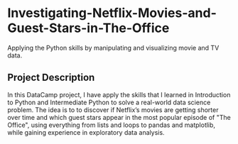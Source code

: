 # Investigating-Netflix-Movies-and-Guest-Stars-in-The-Office
Applying the Python skills by manipulating and visualizing movie and TV data.

## Project Description  
In this DataCamp project, I have apply the skills that I learned in Introduction to Python and Intermediate Python to solve a real-world data science problem. The idea is to to discover if Netflix’s movies are getting shorter over time and which guest stars appear in the most popular episode of "The Office", using everything from lists and loops to pandas and matplotlib, while gaining experience in exploratory data analysis.
